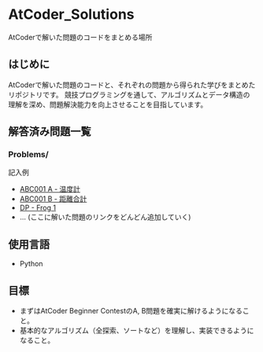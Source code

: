 # AtCoder_Solutions
AtCoderで解いた問題のコードをまとめる場所

## はじめに
AtCoderで解いた問題のコードと、それぞれの問題から得られた学びをまとめたリポジトリです。
競技プログラミングを通して、アルゴリズムとデータ構造の理解を深め、問題解決能力を向上させることを目指しています。

## 解答済み問題一覧

### Problems/
記入例
* [ABC001 A - 温度計](Problems/ABC001_A_Temperature/memo.md)
* [ABC001 B - 距離合計](Problems/ABC001_B_TotalDistance/memo.md)
* [DP - Frog 1](Problems/DP_Frog1/memo.md)
* ... (ここに解いた問題のリンクをどんどん追加していく)

## 使用言語
* Python

## 目標
* まずはAtCoder Beginner ContestのA, B問題を確実に解けるようになること。
* 基本的なアルゴリズム（全探索、ソートなど）を理解し、実装できるようになること。

